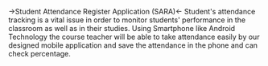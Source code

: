 ->Student Attendance Register Application (SARA)<-
Student's attendance tracking is a vital issue in order to monitor students' performance in the classroom
as well as in their studies.
Using Smartphone like Android Technology the course teacher will be able to take attendance easily by our designed mobile application and save the attendance in the phone and can check percentage.
